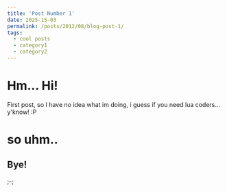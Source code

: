 ```yaml
---
title: 'Post Number 1'
date: 2025-15-03
permalink: /posts/2012/08/blog-post-1/
tags:
  - cool posts
  - category1
  - category2
---
```


Hm... Hi!
======
First post, so I have no idea what im doing, i guess if you need lua coders... y'know! :P

so uhm..
======

Bye!
------

;-;
